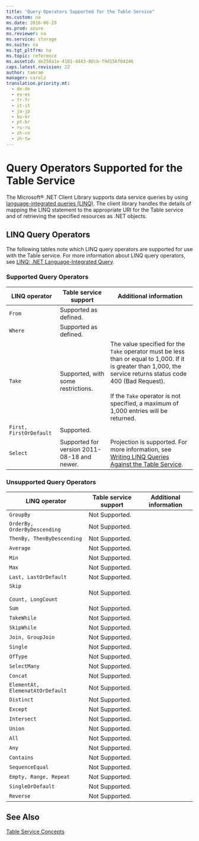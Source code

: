 ```yaml
---
title: "Query Operators Supported for the Table Service"
ms.custom: na
ms.date: 2016-06-29
ms.prod: azure
ms.reviewer: na
ms.service: storage
ms.suite: na
ms.tgt_pltfrm: na
ms.topic: reference
ms.assetid: de258a1e-4101-4443-88cb-f9d156f04246
caps.latest.revision: 22
author: tamram
manager: carolz
translation.priority.mt: 
  - de-de
  - es-es
  - fr-fr
  - it-it
  - ja-jp
  - ko-kr
  - pt-br
  - ru-ru
  - zh-cn
  - zh-tw
---
```

# Query Operators Supported for the Table Service
The Microsoft® .NET Client Library supports data service queries by using [language-integrated queries (LINQ)](http://go.microsoft.com/fwlink/?LinkId=137420). The client library handles the details of mapping the LINQ statement to the appropriate URI for the Table service and of retrieving the specified resources as .NET objects.  
  
## LINQ Query Operators  
 The following tables note which LINQ query operators are supported for use with the Table service. For more information about LINQ query operators, see [LINQ: .NET Language-Integrated Query](http://go.microsoft.com/fwlink/?LinkId=137420).  
  
### Supported Query Operators  
  
|LINQ operator|Table service support|Additional information|  
|-------------------|---------------------------|----------------------------|  
|`From`|Supported as defined.||  
|`Where`|Supported as defined.||  
|`Take`|Supported, with some restrictions.|The value specified for the `Take` operator must be less than or equal to 1,000. If it is greater than 1,000, the service returns status code 400 (Bad Request).<br /><br /> If the `Take` operator is not specified, a maximum of 1,000 entries will be returned.|  
|`First, FirstOrDefault`|Supported.||  
|`Select`|Supported for version 2011-08-18 and newer.|Projection is supported. For more information, see [Writing LINQ Queries Against the Table Service](../StorageServicesREST/Writing-LINQ-Queries-Against-the-Table-Service.md).|  
  
### Unsupported Query Operators  
  
|LINQ operator|Table service support|Additional information|  
|-------------------|---------------------------|----------------------------|  
|`GroupBy`|Not Supported.||  
|`OrderBy, OrderByDescending`|Not Supported.||  
|`ThenBy, ThenByDescending`|Not Supported.||  
|`Average`|Not Supported.||  
|`Min`|Not Supported.||  
|`Max`|Not Supported.||  
|`Last, LastOrDefault`|Not Supported.||  
|`Skip`<br /><br /> `Count, LongCount`|Not Supported.||  
|`Sum`|Not Supported.||  
|`TakeWhile`|Not Supported.||  
|`SkipWhile`|Not Supported.||  
|`Join, GroupJoin`|Not Supported.||  
|`Single`|Not Supported.||  
|`OfType`|Not Supported.||  
|`SelectMany`|Not Supported.||  
|`Concat`|Not Supported.||  
|`ElementAt, ElemenatAtOrDefault`|Not Supported.||  
|`Distinct`|Not Supported.||  
|`Except`|Not Supported.||  
|`Intersect`|Not Supported.||  
|`Union`|Not Supported.||  
|`All`|Not Supported.||  
|`Any`|Not Supported.||  
|`Contains`|Not Supported.||  
|`SequenceEqual`|Not Supported.||  
|`Empty, Range, Repeat`|Not Supported.||  
|`SingleOrDefault`|Not Supported.||  
|`Reverse`|Not Supported.||  
  
## See Also  
 [Table Service Concepts](../StorageServicesREST/Table-Service-Concepts.md)